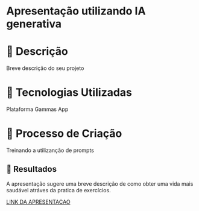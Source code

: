 # Apresentação utilizando IA generativa

# 📒 Descrição
Breve descrição do seu projeto

# 🤖 Tecnologias Utilizadas
Plataforma Gammas App

# 🧐 Processo de Criação
Treinando a utilizanção de prompts

## 🚀 Resultados
A apresentação sugere uma breve descrição de como obter uma vida mais saudável atráves da pratica de exercícios.

[LINK DA APRESENTACAO](https://gamma.app/docs/Exercicios-para-uma-vida-mais-saudavel-s0crc01pll0o3t7)
